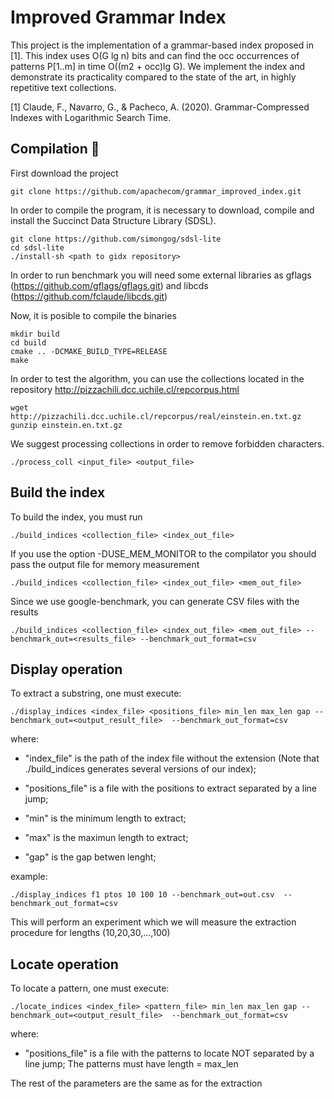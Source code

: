 # Improved Grammar Index

This project is the implementation of a grammar-based index proposed in [1]. 
This index uses O(G lg n) bits and can find the occ occurrences of patterns P[1..m] in time O((m2 + occ)lg G).
We implement the index and demonstrate its practicality compared to the state of the art, in highly repetitive text collections.

[1] Claude, F., Navarro, G., & Pacheco, A. (2020). Grammar-Compressed Indexes with Logarithmic Search Time.

## Compilation 🚀
First download the project

```
git clone https://github.com/apachecom/grammar_improved_index.git
```

In order to compile the program, it is necessary to download, compile and install the Succinct Data Structure Library (SDSL).

```
git clone https://github.com/simongog/sdsl-lite
cd sdsl-lite
./install-sh <path to gidx repository>
```

In order to run benchmark you will need some external libraries as gflags (https://github.com/gflags/gflags.git) and libcds (https://github.com/fclaude/libcds.git)


Now, it is posible to compile the binaries
```
mkdir build
cd build
cmake .. -DCMAKE_BUILD_TYPE=RELEASE
make 
```

In order to test the algorithm, you can use the collections located in the repository http://pizzachili.dcc.uchile.cl/repcorpus.html
```
wget  http://pizzachili.dcc.uchile.cl/repcorpus/real/einstein.en.txt.gz
gunzip einstein.en.txt.gz
```
We suggest processing collections in order to remove forbidden characters.
```
./process_coll <input_file> <output_file>
```
## Build the index 

To build the index, you must run

```
./build_indices <collection_file> <index_out_file> 
```

If you use the option -DUSE_MEM_MONITOR to the compilator you should pass the output file for memory measurement

```
./build_indices <collection_file> <index_out_file> <mem_out_file>
```

Since we use google-benchmark, you can generate CSV files with the results
```
./build_indices <collection_file> <index_out_file> <mem_out_file> --benchmark_out=<results_file> --benchmark_out_format=csv
```

## Display operation

To extract a substring, one must execute:

```
./display_indices <index_file> <positions_file> min_len max_len gap --benchmark_out=<output_result_file>  --benchmark_out_format=csv
```

where:

- "index_file" is the path of the index file without the extension (Note that ./build_indices generates several versions of our index);

- "positions_file" is a file with the positions to extract separated by a line jump;

- "min" is the minimum length to extract;

- "max" is the maximun length to extract;

- "gap" is the gap betwen lenght;

example:

```
./display_indices f1 ptos 10 100 10 --benchmark_out=out.csv  --benchmark_out_format=csv
```
This will perform an experiment which we will measure the extraction procedure for lengths (10,20,30,...,100)



## Locate operation

To locate a pattern, one must execute:
```
./locate_indices <index_file> <pattern_file> min_len max_len gap --benchmark_out=<output_result_file>  --benchmark_out_format=csv
```

where:

- "positions_file" is a file with the patterns to locate NOT separated by a line jump; The patterns must have length = max_len

The rest of the parameters are the same as for the extraction